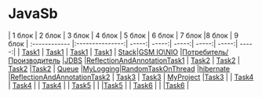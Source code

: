 # JavaSb
| 1 блок        | 2 блок  | 3 блок | 4 блок | 5 блок | 6 блок | 7 блок |8 блок | 9 блок
| :------------ |:---------------:| -----:| -----:| -----:| -----:| -----:| -----:|
| [Task1](https://github.com/Alcanfel/JavaSb/blob/master/src/Task1.java)  |  [Task1](https://github.com/Alcanfel/JavaSb/tree/master/src/Task7_1)  | [Task1](https://github.com/Alcanfel/JavaSb/tree/master/src/Task11) | [Task1](https://github.com/Alcanfel/JavaSb/tree/master/src/Task1419/Task1) | [Stack](https://github.com/Alcanfel/JavaSb/tree/master/src/Task11/Calculator)|[GSM IO\NIO](https://github.com/Alcanfel/JavaSb/tree/master/src/Task20) |[Потребитель/Производитель](https://github.com/Alcanfel/JavaSb/tree/master/src/taskBD) |[JDBS](https://github.com/Alcanfel/JavaSb/tree/master/src/taskBD) |[ReflectionAndAnnotationTask1](https://github.com/Alcanfel/JavaSb/tree/master/src/ReflectionAndAnnotation/Task1) 
| [Task2](https://github.com/Alcanfel/JavaSb/blob/master/src/Task2.java)  |  [Task2](https://github.com/Alcanfel/JavaSb/tree/master/src/Task8_2)        |   [Task2](https://github.com/Alcanfel/JavaSb/tree/master/src/Task12_2) |[Task2](https://github.com/Alcanfel/JavaSb/tree/master/src/Task1419/Task2) | [Queue](https://github.com/Alcanfel/JavaSb/tree/master/src/MyQueue) |[MyLogging](https://github.com/Alcanfel/JavaSb/tree/master/src/Task21)|[RandomTaskOnThread](https://github.com/Alcanfel/HiperLearn) |[hibernate](https://github.com/Alcanfel/HiperLearn) |[ReflectionAndAnnotationTask2](https://github.com/Alcanfel/JavaSb/tree/master/src/ReflectionAndAnnotation/Task2) 
| [Task3](https://github.com/Alcanfel/JavaSb/blob/master/src/Task3.java)   |  [Task3](https://github.com/Alcanfel/JavaSb/tree/master/src/Task10_3)       |    [MyProject](https://github.com/Alcanfel/JavaSb/tree/master/src/Task13) |[Task3](https://github.com/Alcanfel/JavaSb/tree/master/src/Task1419/Task3) |
| [Task4](https://github.com/Alcanfel/JavaSb/blob/master/src/Task4.java)   |  [Task4](https://github.com/Alcanfel/JavaSb/tree/master/src/Task9_4)  |  | [Task4](https://github.com/Alcanfel/JavaSb/tree/master/src/Task1419/Task4) |
| [Task5](https://github.com/Alcanfel/JavaSb/blob/master/src/Task5.java)   |         |    |[Task5](https://github.com/Alcanfel/JavaSb/tree/master/src/Task1419/Task5) |
| [Task6](https://github.com/Alcanfel/JavaSb/blob/master/src/Task6.java)    |      |   |[Task6](https://github.com/Alcanfel/JavaSb/tree/master/src/Task1419/Task6) |
